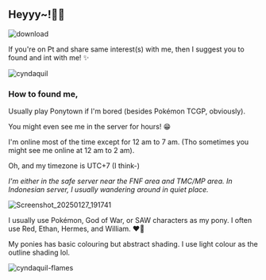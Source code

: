 ## Heyyy~!👋🏼

![download](https://github.com/user-attachments/assets/146cb041-f100-4a1e-9dda-16a8b81d5abc)


If you're on Pt and share same interest(s) with me, then I suggest you to found and int with me! ✨



![cyndaquil](https://github.com/user-attachments/assets/1ad4321c-f6ef-4db4-a33f-070a6180a7c2)


### How to found me,

Usually play Ponytown if I'm bored (besides Pokémon TCGP, obviously).

You might even see me in the server for hours! 😁

I'm online most of the time except for 12 am to 7 am. (Tho sometimes you might see me online at 12 am to 2 am).

Oh, and my timezone is UTC+7 (I think-)

*I'm either in the safe server near the FNF area and TMC/MP area. In Indonesian server, I usually wandering around in quiet place.* 

![Screenshot_20250127_191741](https://github.com/user-attachments/assets/96b9d825-28a6-4131-9691-a797be348963)



I usually use Pokémon, God of War, or SAW characters as my pony. I often use Red, Ethan, Hermes, and William. ❤️💛

My ponies has basic colouring but abstract shading. I use light colour as the outline shading lol.

![cyndaquil-flames](https://github.com/user-attachments/assets/be0c3a2f-91bd-45f6-9da6-03d43f6703c5)
